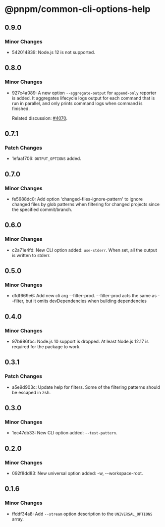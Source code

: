 # @pnpm/common-cli-options-help

## 0.9.0

### Minor Changes

- 542014839: Node.js 12 is not supported.

## 0.8.0

### Minor Changes

- 927c4a089: A new option `--aggregate-output` for `append-only` reporter is added. It aggregates lifecycle logs output for each command that is run in parallel, and only prints command logs when command is finished.

  Related discussion: [#4070](https://github.com/pnpm/pnpm/discussions/4070).

## 0.7.1

### Patch Changes

- 1efaaf706: `OUTPUT_OPTIONS` added.

## 0.7.0

### Minor Changes

- fe5688dc0: Add option 'changed-files-ignore-pattern' to ignore changed files by glob patterns when filtering for changed projects since the specified commit/branch.

## 0.6.0

### Minor Changes

- c2a71e4fd: New CLI option added: `use-stderr`. When set, all the output is written to stderr.

## 0.5.0

### Minor Changes

- dfdf669e6: Add new cli arg --filter-prod. --filter-prod acts the same as --filter, but it omits devDependencies when building dependencies

## 0.4.0

### Minor Changes

- 97b986fbc: Node.js 10 support is dropped. At least Node.js 12.17 is required for the package to work.

## 0.3.1

### Patch Changes

- a5e9d903c: Update help for filters. Some of the filtering patterns should be escaped in zsh.

## 0.3.0

### Minor Changes

- 1ec47db33: New CLI option added: `--test-pattern`.

## 0.2.0

### Minor Changes

- 092f8dd83: New universal option added: -w, --workspace-root.

## 0.1.6

### Minor Changes

- ffddf34a8: Add `--stream` option description to the `UNIVERSAL_OPTIONS` array.
